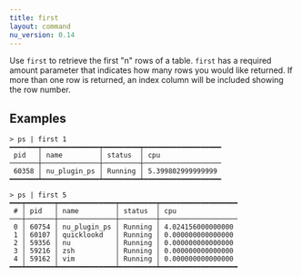 ```yaml
---
title: first
layout: command
nu_version: 0.14
---
```


Use `first` to retrieve the first "n" rows of a table. `first` has a required amount parameter that indicates how many rows you would like returned. If more than one row is returned, an index column will be included showing the row number.

## Examples

```shell
> ps | first 1
━━━━━━━┯━━━━━━━━━━━━━━┯━━━━━━━━━┯━━━━━━━━━━━━━━━━━━━
 pid   │ name         │ status  │ cpu
───────┼──────────────┼─────────┼───────────────────
 60358 │ nu_plugin_ps │ Running │ 5.399802999999999
━━━━━━━┷━━━━━━━━━━━━━━┷━━━━━━━━━┷━━━━━━━━━━━━━━━━━━━
```

```shell
> ps | first 5
━━━┯━━━━━━━┯━━━━━━━━━━━━━━┯━━━━━━━━━┯━━━━━━━━━━━━━━━━━━━
 # │ pid   │ name         │ status  │ cpu
───┼───────┼──────────────┼─────────┼───────────────────
 0 │ 60754 │ nu_plugin_ps │ Running │ 4.024156000000000
 1 │ 60107 │ quicklookd   │ Running │ 0.000000000000000
 2 │ 59356 │ nu           │ Running │ 0.000000000000000
 3 │ 59216 │ zsh          │ Running │ 0.000000000000000
 4 │ 59162 │ vim          │ Running │ 0.000000000000000
━━━┷━━━━━━━┷━━━━━━━━━━━━━━┷━━━━━━━━━┷━━━━━━━━━━━━━━━━━━━
```

